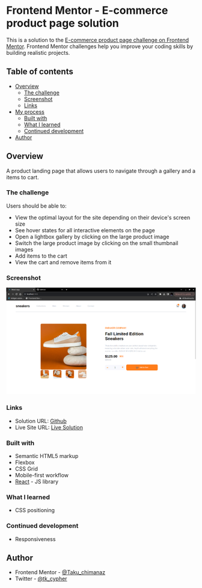# Frontend Mentor - E-commerce product page solution

This is a solution to the [E-commerce product page challenge on Frontend Mentor](https://www.frontendmentor.io/challenges/ecommerce-product-page-UPsZ9MJp6). Frontend Mentor challenges help you improve your coding skills by building realistic projects.

## Table of contents

- [Overview](#overview)
  - [The challenge](#the-challenge)
  - [Screenshot](#screenshot)
  - [Links](#links)
- [My process](#my-process)
  - [Built with](#built-with)
  - [What I learned](#what-i-learned)
  - [Continued development](#continued-development)
- [Author](#author)


## Overview

A product landing page that allows users to navigate through a gallery and a items to cart.

### The challenge

Users should be able to:

- View the optimal layout for the site depending on their device's screen size
- See hover states for all interactive elements on the page
- Open a lightbox gallery by clicking on the large product image
- Switch the large product image by clicking on the small thumbnail images
- Add items to the cart
- View the cart and remove items from it

### Screenshot

![](./desktop3.png)

### Links

- Solution URL: [Github](https://github.com/Taku-chimanaz/ecommerce-product-page-solution.git)
- Live Site URL: [Live Solution](https://eccomerce-product-page.netlify.app/)

### Built with

- Semantic HTML5 markup
- Flexbox
- CSS Grid
- Mobile-first workflow
- [React](https://reactjs.org/) - JS library

### What I learned

- CSS positioning

### Continued development

- Responsiveness

## Author

- Frontend Mentor - [@Taku_chimanaz](https://www.frontendmentor.io/profile/Taku_chimanaz)
- Twitter - [@tk_cypher](https://www.twitter.com/tk_cypher)
